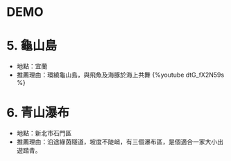 # DEMO
# 5. 龜山島
* 地點：宜蘭
* 推薦理由：環繞龜山島，與飛魚及海豚於海上共舞
{%youtube dtG_fX2N59s %}
# 6. 青山瀑布
- 地點：新北市石門區
- 推薦理由：沿途綠茵隧道，坡度不陡峭，有三個瀑布區，是個適合一家大小出遊踏青。
